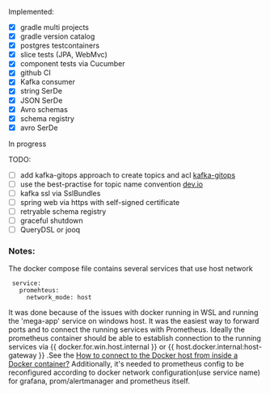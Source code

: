Implemented:
- [x] gradle multi projects
- [x] gradle version catalog
- [x] postgres testcontainers
- [x] slice tests (JPA, WebMvc)
- [x] component tests via Cucumber
- [x] github CI
- [x] Kafka consumer
- [x] string SerDe
- [x] JSON SerDe
- [x] Avro schemas
- [x] schema registry
- [x] avro SerDe

In progress

TODO:
- [ ] add kafka-gitops approach to create topics and acl [kafka-gitops](https://github.com/devshawn/kafka-gitops)
- [ ] use the best-practise for topic name convention [dev.io](https://dev.to/devshawn/apache-kafka-topic-naming-conventions-3do6)
- [ ] kafka ssl via SslBundles
- [ ] spring web via https with self-signed certificate
- [ ] retryable schema registry
- [ ] graceful shutdown
- [ ] QueryDSL or jooq

### Notes:
 The docker compose file contains several services that use host network 
 ```
  service:
    promehteus: 
      network_mode: host
 ```
It was done because of the issues with docker running in WSL and running the 'mega-app' service on windows host.
It was the easiest way to forward ports and to connect the running services with Prometheus.
Ideally the prometheus container should be able to establish connection to the running services via {{ docker.for.win.host.internal }}  or {{ host.docker.internal:host-gateway }}
.See the [How to connect to the Docker host from inside a Docker container?](https://medium.com/@TimvanBaarsen/how-to-connect-to-the-docker-host-from-inside-a-docker-container-112b4c71bc66)
Additionally, it's needed to prometheus config to be reconfigured according to docker network configuration(use service name) for grafana, prom/alertmanager and prometheus itself.